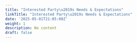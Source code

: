 ```yaml
---
title: "Interested Party\u2019s Needs & Expectations"
linkTitle: "Interested Party\u2019s Needs & Expectations"
date: '2025-05-01T21:05:00Z'
weight: 1
description: No content
draft: false
---
```



